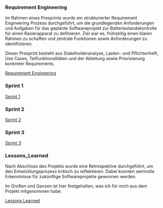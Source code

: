 ### Requirement Engineering

Im Rahmen eines Presprints wurde ein strukturierter Requirement Engineering Prozess durchgeführt, um die grundlegenden
Anforderungen und Aufgaben für das geplante Softwareprojekt zur Batteriestandskontrolle für einen Rasierapparat zu
definieren. Ziel war es, frühzeitig einen klaren Rahmen zu schaffen und zentrale Funktionen sowie Anforderungen zu
identifizieren.

Dieser Presprint besteht aus Stakeholderanalyse, Lasten- und Pflichtenheft, Use Cases, Teilfunktionalitäten und der
Ableitung sowie Priorisierung konkreter Requirements.

[Requirement Engineering](Requirement_Engineering.md)

### Sprint 1

[Sprint 1](Sprint%201/Sprint_1.md)

### Sprint 2

[Sprint 2](Sprint%202/Sprint_2.md)

### Sprint 3

[Sprint 3](Sprint%203/Sprint_3.md)

### Lessons_Learned

Nach Abschluss des Projekts wurde eine Retrospektive durchgeführt, um den Entwicklungsprozess kritisch zu reflektieren.
Dabei konnten wertvolle Erkenntnisse für zukünftige Softwareprojekte gewonnen werden.

Im Großen und Ganzen ist hier festgehalten, was ich für mich aus dem Projekt mitgenommen habe.

[Lessons Learned](Lessons_Learned.md)
